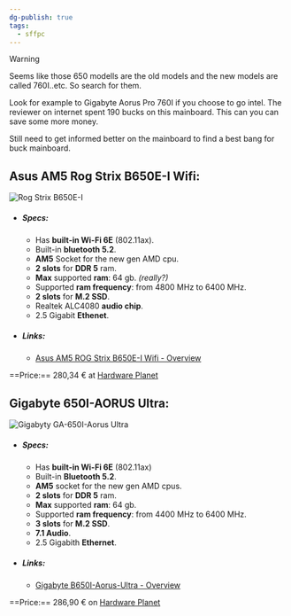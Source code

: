 ```yaml
---
dg-publish: true
tags:
  - sffpc
---
```

> [!warning]
> Seems like those 650 modells are the old models and the new models are called 760I..etc. So search for them.
> 
> Look for example to Gigabyte Aorus Pro 760I if you choose to go intel. The reviewer on internet spent 190 bucks on this mainboard. This can you can save some more money.

Still need to get informed better on the mainboard to find a best bang for buck mainboard.

## Asus AM5 Rog Strix B650E-I Wifi:
![Rog Strix B650E-I](https://dlcdnwebimgs.asus.com/files/media/B21F5C75-0BAA-4FEB-8CFF-0116FE56039F/v1/img/kv/ROG-Strix-B650E-I-Gaming.png)
- ##### Specs:
	- Has **built-in Wi-Fi 6E** (802.11ax).
	- Built-in **bluetooth 5.2**.
	- **AM5** Socket for the new gen AMD cpu.
	- **2 slots** for **DDR 5** ram.
	- **Max** supported **ram**: 64 gb. *(really?)*
	- Supported **ram frequency**: from 4800 MHz to 6400 MHz.
	- **2 slots** for **M.2 SSD**.
	- Realtek ALC4080 **audio chip**.
	- 2.5 Gigabit **Ethenet**.
- ##### Links:
	- [Asus AM5 ROG Strix B650E-I Wifi - Overview](https://rog.asus.com/it/motherboards/rog-strix/rog-strix-b650e-i-gaming-wifi-model/)

==Price:== 280,34 € at [Hardware Planet](https://www.hardware-planet.it/schede-madri-socket-am5-amd/92979-vendita-schede-madri-socket-am5-amd-asus-am5-rog-strix-b650e-i-gaming-wifi-90mb1bi0-m0eay0-4711081957881.html)

## Gigabyte 650I-AORUS Ultra:
![Gigabyty GA-650I-Aorus Ultra](https://www.gigabyte.com/FileUpload/Global/KeyFeature/2226/innergigabyteimages/box.png)
- ##### Specs:
	- Has **built-in Wi-Fi 6E** (802.11ax)
	- Built-in **Bluetooth 5.2**.
	- **AM5** socket for the new gen AMD cpus.
	- **2 slots** for **DDR 5** ram.
	- **Max** supported **ram**: 64 gb.
	- Supported **ram frequency**: from 4400 MHz to 6400 MHz.
	- **3 slots** for **M.2 SSD**.
	- **7.1 Audio**.
	- 2.5 Gigabith **Ethernet**.
- ##### Links:
	- [Gigabyte B650I-Aorus-Ultra - Overview](https://www.gigabyte.com/Motherboard/B650I-AORUS-ULTRA#kf)

==Price:== 286,90 € on [Hardware Planet](https://www.hardware-planet.it/schede-madri-socket-am5-amd/94779-vendita-schede-madri-socket-am5-amd-gigabyte-ga-b650i-aorus-ultra-b650i-aorus-ultra-4719331850425.html)
